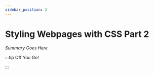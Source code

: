 ```yaml
---
sidebar_position: 2
---
```


# Styling Webpages with CSS Part 2

_Summary Goes Here_

:::tip Off You Go!

<QuestButton text="Happy Questing" link='' />

:::

